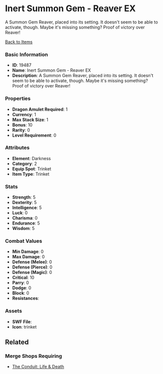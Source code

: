 # Inert Summon Gem - Reaver EX

A Summon Gem Reaver, placed into its setting. It doesn't seem to be able to activate, though. Maybe it's missing something? Proof of victory over Reaver!

[Back to Items](../items.md)

### Basic Information

- **ID**: 19487
- **Name**: Inert Summon Gem - Reaver EX
- **Description**: A Summon Gem Reaver, placed into its setting. It doesn&#039;t seem to be able to activate, though. Maybe it&#039;s missing something? Proof of victory over Reaver!

### Properties

- **Dragon Amulet Required**: 1
- **Currency**: 1
- **Max Stack Size**: 1
- **Bonus**: 10
- **Rarity**: 0
- **Level Requirement**: 0

### Attributes

- **Element**: Darkness
- **Category**: 2
- **Equip Spot**: Trinket
- **Item Type**: Trinket

### Stats

- **Strength**: 5
- **Dexterity**: 5
- **Intelligence**: 5
- **Luck**: 0
- **Charisma**: 0
- **Endurance**: 5
- **Wisdom**: 5

### Combat Values

- **Min Damage**: 0
- **Max Damage**: 0
- **Defense (Melee)**: 0
- **Defense (Pierce)**: 0
- **Defense (Magic)**: 0
- **Critical**: 10
- **Parry**: 0
- **Dodge**: 0
- **Block**: 0
- **Resistances**: 

### Assets

- **SWF File**: 
- **Icon**: trinket

## Related

### Merge Shops Requiring

- [The Conduit: Life & Death](../merge-shops/318-the-conduit-life-death.md)

